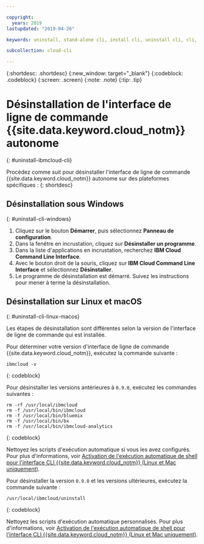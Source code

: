 ```yaml
---

copyright:
  years: 2019
lastupdated: "2019-04-26"

keywords: uninstall, stand-alone cli, install cli, uninstall cli, cli, command line, command-line, windows powershell, linux, macos, installer, standalone cli

subcollection: cloud-cli

---
```


{:shortdesc: .shortdesc}
{:new_window: target="_blank"}
{:codeblock: .codeblock}
{:screen: .screen}
{:note: .note}
{:tip: .tip}

# Désinstallation de l'interface de ligne de commande {{site.data.keyword.cloud_notm}} autonome
{: #uninstall-ibmcloud-cli}

Procédez comme suit pour désinstaller l'interface de ligne de commande {{site.data.keyword.cloud_notm}} autonome sur des plateformes spécifiques :
{: shortdesc}

## Désinstallation sous Windows
{: #uninstall-cli-windows}

1. Cliquez sur le bouton **Démarrer**, puis sélectionnez **Panneau de configuration**.
2. Dans la fenêtre en incrustation, cliquez sur **Désinstaller un programme**.
3. Dans la liste d'applications en incrustation, recherchez **IBM Cloud Command Line Interface**.
4. Avec le bouton droit de la souris, cliquez sur **IBM Cloud Command Line Interface** et sélectionnez **Désinstaller**.
5. Le programme de désinstallation est démarré. Suivez les instructions pour mener à terme la désinstallation.

## Désinstallation sur Linux et macOS
{: #uninstall-cli-linux-macos}

Les étapes de désinstallation sont différentes selon la version de l'interface de ligne de commande qui est installée.

Pour déterminer votre version d'interface de ligne de commande {{site.data.keyword.cloud_notm}}, exécutez la commande suivante :
```
ibmcloud -v
```
{: codeblock}

Pour désinstaller les versions antérieures à `0.9.0`, exécutez les commandes suivantes :
  ```
  rm -rf /usr/local/ibmcloud
  rm -f /usr/local/bin/ibmcloud
  rm -f /usr/local/bin/bluemix
  rm -f /usr/local/bin/bx
  rm -f /usr/local/bin/ibmcloud-analytics
  ```
  {: codeblock}

Nettoyez les scripts d'exécution automatique si vous les avez configurés. Pour plus d'informations, voir [Activation de l'exécution automatique de shell pour l'interface CLI {{site.data.keyword.cloud_notm}} (Linux et Mac uniquement)](/docs/cli/reference/ibmcloud?topic=cloud-cli-shell-autocomplete#shell-autocomplete).

Pour désinstaller la version `0.9.0` et les versions ultérieures, exécutez la commande suivante :
  ```
  /usr/local/ibmcloud/uninstall
  ```
  {: codeblock}

Nettoyez les scripts d'exécution automatique personnalisés. Pour plus d'informations, voir [Activation de l'exécution automatique de shell pour l'interface CLI {{site.data.keyword.cloud_notm}} (Linux et Mac uniquement)](/docs/cli/reference/ibmcloud?topic=cloud-cli-shell-autocomplete#shell-autocomplete).
